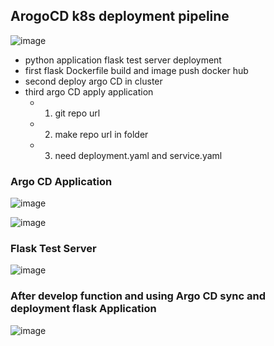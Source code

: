 

## ArogoCD k8s deployment pipeline 
![image](https://user-images.githubusercontent.com/60678531/206982687-6a626386-e72a-4882-b865-97a2c854dd5e.png)

 - python application flask test server deployment
 - first flask Dockerfile build and image push docker hub
 - second deploy argo CD in cluster
 - third argo CD apply application
    - 1. git repo url 
    - 2. make repo url in folder
    - 3. need deployment.yaml and service.yaml
  

### Argo CD Application 
![image](https://user-images.githubusercontent.com/60678531/206977714-d3794b38-93b8-4c8e-a50a-20139d8ff292.png)



![image](https://user-images.githubusercontent.com/60678531/206977793-ade3e7ca-c63a-4f36-a51a-ccc880eae674.png)



### Flask Test Server
![image](https://user-images.githubusercontent.com/60678531/206978752-af6199b0-b4f7-4ae8-bb84-764d09c557d6.png)


### After develop function and using  Argo CD sync and deployment flask Application 
![image](https://user-images.githubusercontent.com/60678531/206978917-d125f674-84be-46ac-9b43-876631484bd3.png)
